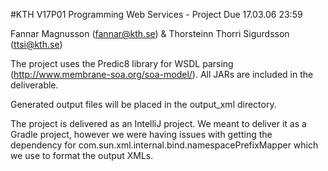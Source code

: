 #KTH V17P01 Programming Web Services - Project
Due 17.03.06 23:59

Fannar Magnusson (fannar@kth.se) & Thorsteinn Thorri Sigurdsson (ttsi@kth.se)

The project uses the Predic8 library for WSDL parsing (http://www.membrane-soa.org/soa-model/). All JARs are included in the deliverable.

Generated output files will be placed in the output_xml directory.

The project is delivered as an IntelliJ project. We meant to deliver it as a Gradle project, however we were having issues with getting the dependency for com.sun.xml.internal.bind.namespacePrefixMapper which we use to format the output XMLs.




